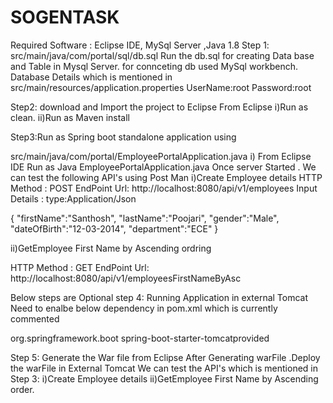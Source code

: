 # SOGENTASK
Required Software :
Eclipse IDE, MySql Server ,Java 1.8
Step 1: src/main/java/com/portal/sql/db.sql 
Run the db.sql for creating Data base and Table in Mysql Server.
for connceting db used MySql workbench.
Database Details which is mentioned in src/main/resources/application.properties
UserName:root
Password:root


Step2: download and Import the project to Eclipse 
From Eclipse
i)Run as clean.
ii)Run as Maven install

Step3:Run as  Spring boot standalone application using 

src/main/java/com/portal/EmployeePortalApplication.java
i) From Eclipse IDE Run as Java EmployeePortalApplication.java 
Once server Started .
We can test the following API's using Post Man
i)Create Employee details 
HTTP Method :   POST
EndPoint Url:  http://localhost:8080/api/v1/employees
Input Details :
type:Application/Json

{
"firstName":"Santhosh",
"lastName":"Poojari",
"gender":"Male",
"dateOfBirth":"12-03-2014",
"department":"ECE"
}


ii)GetEmployee First Name by Ascending ordring 

HTTP Method :  GET
EndPoint Url:  http://localhost:8080/api/v1/employeesFirstNameByAsc


Below steps are Optional 
step 4:  Running Application in external Tomcat 
Need to enalbe below dependency in pom.xml which is currently commented

<dependency>
<groupId>org.springframework.boot</groupId>
<artifactId>spring-boot-starter-tomcat</artifactId
 <scope>provided</scope>
</dependency> 
     
 Step 5: Generate the War file from Eclipse 
 After Generating warFile .Deploy the warFile in External Tomcat
 We can test the  API's which is mentioned in Step 3:
i)Create Employee details 
ii)GetEmployee First Name by Ascending order.


